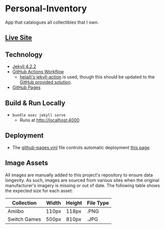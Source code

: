 # Personal-Inventory
App that catalogues all collectibles that I own.

## [Live Site](https://xmoose25x.github.io/Personal-Inventory/)

## Technology
* [Jekyll 4.2.2](https://jekyllrb.com/)
* [GitHub Actions Workflow](https://docs.github.com/en/actions/using-workflows)
    * [helaili's jekyll-action](https://github.com/helaili/jekyll-action) is used, though this should be updated to the [GitHub provided solution](https://github.com/github/pages-gem/issues/651).
* [GitHub Pages](https://pages.github.com/)

## Build & Run Locally
* `bundle exec jekyll serve`
    * Runs at [http://localhost:4000](http://localhost:4000)

## Deployment
* The [github-pages.yml](./.github/workflows/github-pages.yml) file controls automatic deployment [this page](https://xmoose25x.github.io/Personal-Inventory/).

## Image Assets
All images are manually added to this project's repository to ensure data longevity. As such, images are sourced from various sites when the original manufacturer's imagery is missing or out of date. The following table shows the expected size for each asset:

|  Collection  | Width | Height | File Type |
|--------------|-------|--------|-----------|
|    Amiibo    | 110px | 118px  |  .PNG     |
| Switch Games | 500px | 810px  |  .JPG     |
